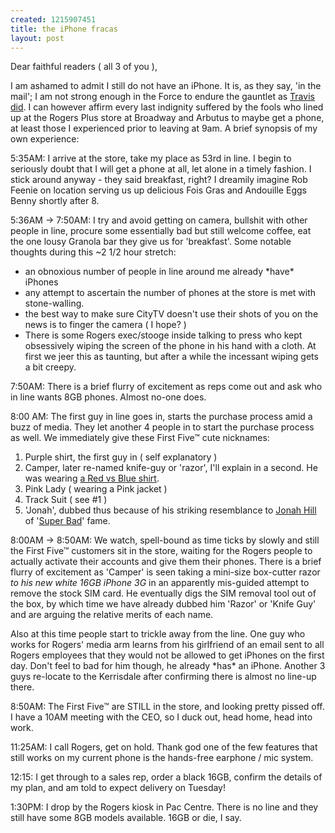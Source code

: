 ```yaml
--- 
created: 1215907451
title: the iPhone fracas
layout: post
---
```

<p>Dear faithful readers ( all 3 of you ),</p>
<p>I am ashamed to admit I still do not have an iPhone. It is, as they say, 'in the mail'; I am not strong enough in the Force to endure the gauntlet as <a href="http://www.hopstudios.com/nep/unvarnished/item/how_travis_finally_got_himself_an_iphone/">Travis did</a>. I can however affirm every last indignity suffered by the fools who lined up at the Rogers Plus store at Broadway and Arbutus to maybe get a phone, at least those I experienced prior to leaving at 9am. A brief synopsis of my own experience:</p>
<p>5:35AM: I arrive at the store, take my place as 53rd in line. I begin to seriously doubt that I will get a phone at all, let alone in a timely fashion. I stick around anyway - they said breakfast, right? I dreamily imagine Rob Feenie on location serving us up delicious Fois Gras and Andouille Eggs Benny shortly after 8.</p>
<p>5:36AM -&gt; 7:50AM: I try and avoid getting on camera, bullshit with other people in line, procure some essentially bad but still welcome coffee, eat the one lousy Granola bar they give us for 'breakfast'. Some notable thoughts during this ~2 1/2 hour stretch:<br /></p>
<ul>
  <li>an obnoxious number of people in line around me already *have* iPhones</li>

  <li>any attempt to ascertain the number of phones at the store is met with stone-walling.</li>

  <li>the best way to make sure CityTV doesn't use their shots of you on the news is to finger the camera ( I hope? )</li>

  <li>There is some Rogers exec/stooge inside talking to press who kept obsessively wiping the screen of the phone in his hand with a cloth. At first we jeer this as taunting, but after a while the incessant wiping gets a bit creepy.</li>
</ul>
<p>7:50AM: There is a brief flurry of excitement as reps come out and ask who in line wants 8GB phones. Almost no-one does.</p>
<p>8:00 AM: The first guy in line goes in, starts the purchase process amid a buzz of media. They let another 4 people in to start the purchase process as well. We immediately give these First Five™ cute nicknames:</p>
<ol>
  <li>Purple shirt, the first guy in ( self explanatory )</li>

  <li>Camper, later re-named knife-guy or 'razor', I'll explain in a second. He was wearing <a href="http://www.roosterteethstore.com/rt0065.html">a Red vs Blue shirt</a>.</li>

  <li>Pink Lady ( wearing a Pink jacket )</li>

  <li>Track Suit ( see #1 )</li>

  <li>'Jonah', dubbed thus because of his striking resemblance to <a href="http://www.imdb.com/name/nm1706767/">Jonah Hill</a> of '<a href="http://www.imdb.com/title/tt0829482/">Super Bad</a>' fame.</li>
</ol>
<p>8:00AM -&gt; 8:50AM: We watch, spell-bound as time ticks by slowly and still the First Five™ customers sit in the store, waiting for the Rogers people to actually activate their accounts and give them their phones. There is a brief flurry of excitement as 'Camper' is seen taking a mini-size box-cutter razor <em>to his new white 16GB iPhone 3G</em> in an apparently mis-guided attempt to remove the stock SIM card. He eventually digs the SIM removal tool out of the box, by which time we have already dubbed him 'Razor' or 'Knife Guy' and are arguing the relative merits of each name.</p>
<p>Also at this time people start to trickle away from the line. One guy who works for Rogers' media arm learns from his girlfriend of an email sent to all Rogers employees that they would not be allowed to get iPhones on the first day. Don't feel to bad for him though, he already *has* an iPhone. Another 3 guys re-locate to the Kerrisdale after confirming there is almost no line-up there.</p>
<p>8:50AM: The First Five™ are STILL in the store, and looking pretty pissed off. I have a 10AM meeting with the CEO, so I duck out, head home, head into work.</p>
<p>11:25AM: I call Rogers, get on hold. Thank god one of the few features that still works on my current phone is the hands-free earphone / mic system.</p>
<p>12:15: I get through to a sales rep, order a black 16GB, confirm the details of my plan, and am told to expect delivery on Tuesday!</p>
<p>1:30PM: I drop by the Rogers kiosk in Pac Centre. There is no line and they still have some 8GB models available. 16GB or die, I say.</p><br />
